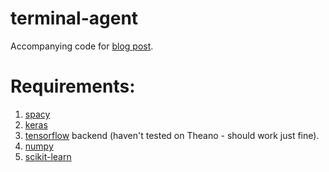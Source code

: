 # terminal-agent
Accompanying code for [blog post](https://ranshul.github.io/notes/You-can-build-your-own-Siri-too!).

# Requirements:

1. [spacy](https://spacy.io)
2. [keras](https://keras.io) 
3. [tensorflow](https://www.tensorflow.org/) backend (haven't tested on Theano - should work just fine).
3. [numpy](http://www.numpy.org/)
4. [scikit-learn](http://scikit-learn.org/stable/install.html)
